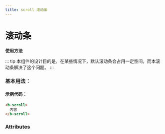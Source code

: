 ```yaml
---
title: scroll 滚动条
---
```


# 滚动条

**使用方法**

::: tip
本组件的设计目的是，在某些情况下，默认滚动条会占用一定空间，而本滚动条解决了这个问题。
:::

### 基本用法：

<ClientOnly>
<scroll-demo-common></scroll-demo-common>
</ClientOnly>

#### 示例代码：

```html
<b-scroll>
  内容
</b-scroll>
```

### Attributes
